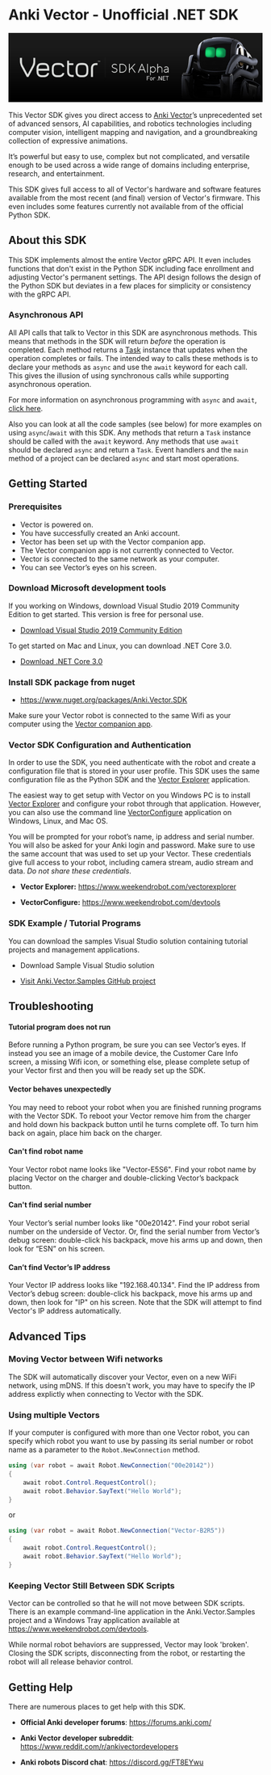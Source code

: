 # Anki Vector - Unofficial .NET SDK 

![Vector](images/VectorSdkBanner.png)

This Vector SDK gives you direct access to [Anki Vector](https://www.anki.com/en-us/vector)’s unprecedented set of advanced sensors, AI capabilities, and robotics technologies including computer vision, intelligent mapping and navigation, and a groundbreaking collection of expressive animations.

It’s powerful but easy to use, complex but not complicated, and versatile enough to be used across a wide range of domains including enterprise, research, and entertainment.

This SDK gives full access to all of Vector's hardware and software features available from the most recent (and final) version of Vector's firmware.  This even includes some features currently not available from of the official Python SDK.

## About this SDK

This SDK implements almost the entire Vector gRPC API.  It even includes functions that don't exist in the Python SDK
including face enrollment and adjusting Vector's permanent settings.  The API design follows the design of the Python SDK but deviates in a few places for simplicity or consistency with the gRPC API.

### Asynchronous API

All API calls that talk to Vector in this SDK are asynchronous methods.  This means that methods in the SDK will return *before* the operation is completed.  Each method returns a [Task](https://docs.microsoft.com/en-us/dotnet/api/system.threading.tasks.task-1?view=netframework-4.8) instance that updates when the operation completes or fails.  The intended way to calls these methods is to declare your methods as `async` and use the `await` keyword for each call.  This gives the illusion of using synchronous calls while supporting asynchronous operation.

For more information on asynchronous programming with `async` and `await`, [click here](https://docs.microsoft.com/en-us/dotnet/csharp/programming-guide/concepts/async/).

Also you can look at all the code samples (see below) for more examples on using `async`/`await` with this SDK.  Any methods that return a `Task` instance should be called with the `await` keyword.  Any methods that use `await` should be declared `async` and return a `Task`.  Event handlers and the `main` method of a project can be declared `async` and start most operations.

## Getting Started

### Prerequisites

* Vector is powered on.
* You have successfully created an Anki account.
* Vector has been set up with the Vector companion app.
* The Vector companion app is not currently connected to Vector.
* Vector is connected to the same network as your computer.
* You can see Vector’s eyes on his screen.

### Download Microsoft development tools

If you working on Windows, download Visual Studio 2019 Community Edition to get started.  This version is free for personal use.

* [Download Visual Studio 2019 Community Edition](https://visualstudio.microsoft.com/thank-you-downloading-visual-studio/?sku=Community)

To get started on Mac and Linux, you can download .NET Core 3.0.  

* [Download .NET Core 3.0](https://dotnet.microsoft.com/download/dotnet-core/3.0)


### Install SDK package from nuget
* https://www.nuget.org/packages/Anki.Vector.SDK


Make sure your Vector robot is connected to the same Wifi as your computer using the [Vector companion app](https://play.google.com/store/apps/details?id=com.anki.vector).

### Vector SDK Configuration and Authentication

In order to use the SDK, you need authenticate with the robot and create a configuration file
that is stored in your user profile.  This SDK uses the same configuration file as the Python SDK
and the [Vector Explorer](https://www.weekendrobot.com/vectorexplorer) application.

The easiest way to get setup with Vector on you Windows PC is to install [Vector Explorer](https://www.weekendrobot.com/vectorexplorer) and configure your robot through that application.  However, you can also use the command line [VectorConfigure](https://www.weekendrobot.com/devtools) application on Windows, Linux, and Mac OS.

You will be prompted for your robot’s name, ip address and serial number. You will also be asked for your Anki login and password. Make sure to use the same account that was used to set up your Vector.  These credentials give full access to your robot, including camera stream, audio stream and data. *Do not share these credentials*.

* **Vector Explorer:** https://www.weekendrobot.com/vectorexplorer

* **VectorConfigure:** https://www.weekendrobot.com/devtools

### SDK Example / Tutorial Programs

You can download the samples Visual Studio solution containing tutorial projects and management
applications.

* Download Sample Visual Studio solution

* [Visit Anki.Vector.Samples GitHub project](https://www.github.com/codaris/Anki.Vector.Samples)

## Troubleshooting

#### Tutorial program does not run

Before running a Python program, be sure you can see Vector’s eyes. If instead you see an image of a mobile device, the Customer Care Info screen, a missing Wifi icon, or something else, please complete setup of your Vector first and then you will be ready set up the SDK.

#### Vector behaves unexpectedly

You may need to reboot your robot when you are finished running programs with the Vector SDK.  To reboot your Vector remove him from the charger and hold down his backpack button until he turns complete off.  To turn him back on again, place him back on the charger.

#### Can't find robot name

Your Vector robot name looks like "Vector-E5S6". Find your robot name by placing Vector on the charger and double-clicking Vector’s backpack button.

#### Can't find serial number

Your Vector’s serial number looks like "00e20142". Find your robot serial number on the underside of Vector. Or, find the serial number from Vector’s debug screen: double-click his backpack, move his arms up and down, then look for “ESN” on his screen.

#### Can’t find Vector’s IP address

Your Vector IP address looks like "192.168.40.134". Find the IP address from Vector’s debug screen: double-click his backpack, move his arms up and down, then look for "IP" on his screen.  Note that
the SDK will attempt to find Vector's IP address automatically.

## Advanced Tips

### Moving Vector between Wifi networks

The SDK will automatically discover your Vector, even on a new WiFi network, using mDNS.  If this doesn't work, you may have to specify the IP address explictly when connecting to Vector with the SDK.

### Using multiple Vectors

If your computer is configured with more than one Vector robot, you can specify which robot you want to use by passing its serial number or robot name as a parameter to the `Robot.NewConnection` method.

```csharp
using (var robot = await Robot.NewConnection("00e20142"))
{
    await robot.Control.RequestControl();
    await robot.Behavior.SayText("Hello World");
}
```

or

```csharp
using (var robot = await Robot.NewConnection("Vector-B2R5"))
{
    await robot.Control.RequestControl();
    await robot.Behavior.SayText("Hello World");
}
```

### Keeping Vector Still Between SDK Scripts

Vector can be controlled so that  he will not move between SDK scripts. There is an example
command-line application in the Anki.Vector.Samples project and a Windows Tray application 
available at https://www.weekendrobot.com/devtools.

While normal robot behaviors are suppressed, Vector may look 'broken'. Closing the SDK scripts, disconnecting from the robot, or restarting the robot will all release behavior control.

## Getting Help

There are numerous places to get help with this SDK.

* **Official Anki developer forums**: https://forums.anki.com/

* **Anki Vector developer subreddit**: https://www.reddit.com/r/ankivectordevelopers

* **Anki robots Discord chat**: https://discord.gg/FT8EYwu

